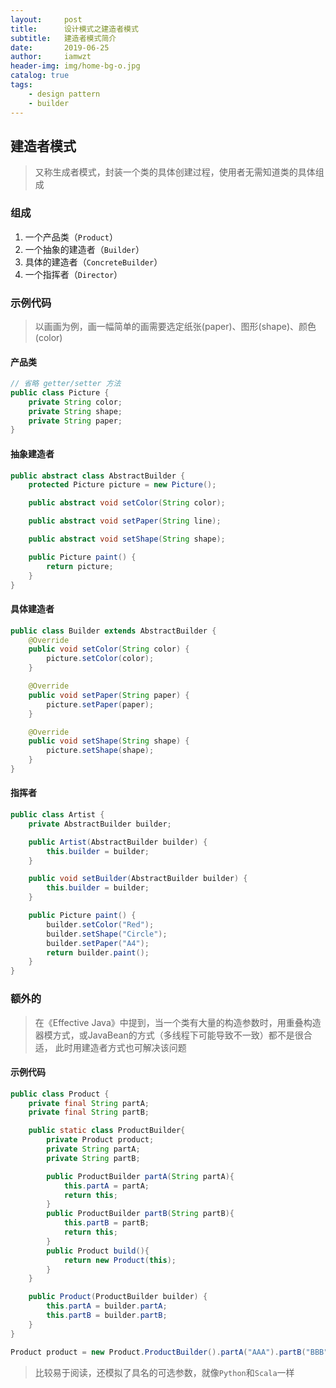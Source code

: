 ```yaml
---
layout:     post
title:      设计模式之建造者模式
subtitle:   建造者模式简介
date:       2019-06-25
author:     iamwzt
header-img: img/home-bg-o.jpg
catalog: true
tags:
    - design pattern
    - builder
---
```


## 建造者模式
> 又称生成者模式，封装一个类的具体创建过程，使用者无需知道类的具体组成

### 组成
1. 一个产品类（`Product`）
2. 一个抽象的建造者（`Builder`）
3. 具体的建造者（`ConcreteBuilder`）
4. 一个指挥者（`Director`）

### 示例代码
> 以画画为例，画一幅简单的画需要选定纸张(paper)、图形(shape)、颜色(color)
#### 产品类
```java
// 省略 getter/setter 方法
public class Picture {
    private String color;
    private String shape;
    private String paper;
}
```
#### 抽象建造者
```java
public abstract class AbstractBuilder {
    protected Picture picture = new Picture();

    public abstract void setColor(String color);

    public abstract void setPaper(String line);

    public abstract void setShape(String shape);

    public Picture paint() {
        return picture;
    }
}
```
#### 具体建造者
```java
public class Builder extends AbstractBuilder {
    @Override
    public void setColor(String color) {
        picture.setColor(color);
    }

    @Override
    public void setPaper(String paper) {
        picture.setPaper(paper);
    }

    @Override
    public void setShape(String shape) {
        picture.setShape(shape);
    }
}
```

#### 指挥者
```java
public class Artist {
    private AbstractBuilder builder;

    public Artist(AbstractBuilder builder) {
        this.builder = builder;
    }

    public void setBuilder(AbstractBuilder builder) {
        this.builder = builder;
    }

    public Picture paint() {
        builder.setColor("Red");
        builder.setShape("Circle");
        builder.setPaper("A4");
        return builder.paint();
    }
}
```

### 额外的
> 在《Effective Java》中提到，当一个类有大量的构造参数时，用重叠构造器模方式，或JavaBean的方式（多线程下可能导致不一致）都不是很合适，
> 此时用建造者方式也可解决该问题

#### 示例代码
```java
public class Product {
    private final String partA;
    private final String partB;

    public static class ProductBuilder{
        private Product product;
        private String partA;
        private String partB;

        public ProductBuilder partA(String partA){
            this.partA = partA;
            return this;
        }
        public ProductBuilder partB(String partB){
            this.partB = partB;
            return this;
        }
        public Product build(){
            return new Product(this);
        }
    }

    public Product(ProductBuilder builder) {
        this.partA = builder.partA;
        this.partB = builder.partB;
    }
}
```
```java
Product product = new Product.ProductBuilder().partA("AAA").partB("BBB").build();
```
> 比较易于阅读，还模拟了具名的可选参数，就像`Python`和`Scala`一样
